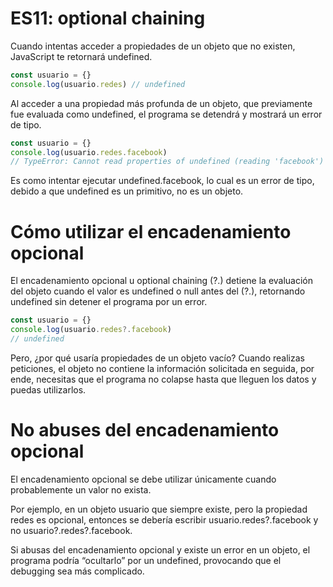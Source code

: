 # ES11: optional chaining
Cuando intentas acceder a propiedades de un objeto que no existen, JavaScript te retornará undefined.

```js
const usuario = {}
console.log(usuario.redes) // undefined
```

Al acceder a una propiedad más profunda de un objeto, que previamente fue evaluada como undefined, el programa se detendrá y mostrará un error de tipo.

```js
const usuario = {}
console.log(usuario.redes.facebook) 
// TypeError: Cannot read properties of undefined (reading 'facebook')
```

Es como intentar ejecutar undefined.facebook, lo cual es un error de tipo, debido a que undefined es un primitivo, no es un objeto.

# Cómo utilizar el encadenamiento opcional
El encadenamiento opcional u optional chaining (?.) detiene la evaluación del objeto cuando el valor es undefined o null antes del (?.), retornando undefined sin detener el programa por un error.

```js
const usuario = {}
console.log(usuario.redes?.facebook) 
// undefined
```

Pero, ¿por qué usaría propiedades de un objeto vacío? Cuando realizas peticiones, el objeto no contiene la información solicitada en seguida, por ende, necesitas que el programa no colapse hasta que lleguen los datos y puedas utilizarlos.

# No abuses del encadenamiento opcional
El encadenamiento opcional se debe utilizar únicamente cuando probablemente un valor no exista.

Por ejemplo, en un objeto usuario que siempre existe, pero la propiedad redes es opcional, entonces se debería escribir usuario.redes?.facebook y no usuario?.redes?.facebook.

Si abusas del encadenamiento opcional y existe un error en un objeto, el programa podría “ocultarlo” por un undefined, provocando que el debugging sea más complicado.